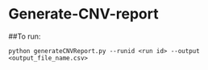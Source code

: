 # Generate-CNV-report


##To run:

`python generateCNVReport.py --runid <run id> --output <output_file_name.csv>`
